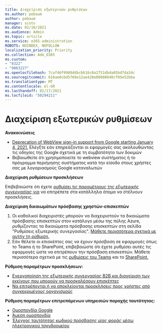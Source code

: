 ```yaml
---
title: Διαχείριση εξωτερικών ρυθμίσεων
ms.author: pebaum
author: pebaum
manager: scotv
ms.date: 02/10/2021
ms.audience: Admin
ms.topic: article
ms.service: o365-administration
ROBOTS: NOINDEX, NOFOLLOW
localization_priority: Priority
ms.collection: Adm_O365
ms.custom:
- "8322"
- "9003227"
ms.openlocfilehash: 7caf46f9988ddbcbb16c0a2751dbda85bd7da34c
ms.sourcegitcommit: 616ae0cbd5769e12ae428e00088840cf05e52b6a
ms.translationtype: MT
ms.contentlocale: el-GR
ms.lasthandoff: 02/17/2021
ms.locfileid: "50294211"
---
```

# <a name="managing-external-settings"></a>Διαχείριση εξωτερικών ρυθμίσεων

**Ανακοινώσεις**

- [Deprecation of WebView sign-in support from Google starting January 4, 2021.](https://docs.microsoft.com/azure/active-directory/external-identities/google-federation?WT.mc_id=Portal-Microsoft_Azure_Support#deprecation-of-webview-sign-in-support) Ελέγξτε εάν επηρεάζονται οι εφαρμογές σας ακολουθώντας τις οδηγίες της Google σχετικά με τη συμβατότητα των δοκιμών
- Βεβαιωθείτε ότι χρησιμοποιείτε το webview συστήματος ή το πρόγραμμα περιήγησης συστήματος κατά την είσοδο στους χρήστες σας με λογαριασμούς Google καταναλωτών

**Διαχείριση ρυθμίσεων προσκλήσεων**

Επιβεβαιώστε ότι έχετε [ρυθμίσει τις παραμέτρους της εξωτερικής συνεργασίας για](https://docs.microsoft.com/azure/active-directory/external-identities/delegate-invitations?WT.mc_id=Portal-Microsoft_Azure_Support) να επιτρέπετε στα κατάλληλα άτομα να στέλνουν προσκλήσεις.

**Διαχείριση δικαιωμάτων πρόσβασης χρηστών-επισκεπτών**

1. Οι καθολικοί διαχειριστές μπορούν να διαχειριστούν τα δικαιώματα πρόσβασης επισκεπτών στον κατάλογο μέσω της πύλης Azure, ρυθμίζοντας τα δικαιώματα πρόσβασης επισκεπτών στη σελίδα "Ρυθμίσεις εξωτερικής συνεργασίας". [Μάθετε περισσότερα σχετικά με αυτήν τη ρύθμιση.](https://docs.microsoft.com/azure/active-directory/fundamentals/users-default-permissions?WT.mc_id=Portal-Microsoft_Azure_Support)
2. Εάν θέλετε οι επισκέπτες σας να έχουν πρόσβαση σε εφαρμογές όπως το Teams ή το SharePoint, επιβεβαιώστε ότι έχετε ρυθμίσει αυτές τις εφαρμογές ώστε να επιτρέπουν την πρόσβαση επισκεπτών. Μάθετε περισσότερα σχετικά με τις [ρυθμίσεις του Teams](https://docs.microsoft.com/microsoftteams/guest-access?WT.mc_id=Portal-Microsoft_Azure_Support) και το [SharePoint.](https://docs.microsoft.com/sharepoint/external-sharing-overview?WT.mc_id=Portal-Microsoft_Azure_Support)

**Ρύθμιση παραμέτρων προσκλήσεων:**

- [Ενεργοποίηση της εξωτερικής συνεργασίας B2B και διαχείριση των εκείνους που μπορούν να προσκαλέσουν επισκέπτες](https://docs.microsoft.com/azure/active-directory/b2b/delegate-invitations?WT.mc_id=Portal-Microsoft_Azure_Support)
- [Να επιτρέπονται ή να αποκλείονται προσκλήσεις προς χρήστες από συγκεκριμένους οργανισμούς](https://docs.microsoft.com/azure/active-directory/b2b/allow-deny-list?WT.mc_id=Portal-Microsoft_Azure_Support)

**Ρύθμιση παραμέτρων επιτρεπόμενων υπηρεσιών παροχής ταυτότητας:**

- [Ομοσπονδία Google](https://docs.microsoft.com/azure/active-directory/b2b/google-federation?WT.mc_id=Portal-Microsoft_Azure_Support)
- [Άμεση ομοσπονδία](https://docs.microsoft.com/azure/active-directory/b2b/direct-federation?WT.mc_id=Portal-Microsoft_Azure_Support)
- [Έλεγχος ταυτότητας κωδικού πρόσβασης μίας φοράς μέσω ηλεκτρονικού ταχυδρομείου](https://docs.microsoft.com/azure/active-directory/b2b/one-time-passcode?WT.mc_id=Portal-Microsoft_Azure_Support)
